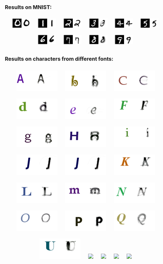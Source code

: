 ### Results on MNIST:
<p align="center">
  <img src="results/test_images_mnist/mnist_19_44.png" style="margin:10px;">
  <img src="results/test_images_mnist/mnist_19_15.png" style="margin:10px;">
  <img src="results/test_images_mnist/mnist_19_10.png" style="margin:10px;">
  <img src="results/test_images_mnist/mnist_19_19.png" style="margin:10px;">
  <img src="results/test_images_mnist/mnist_18_79.png" style="margin:10px;">
  <img src="results/test_images_mnist/mnist_18_93.png" style="margin:10px;">
  <img src="results/test_images_mnist/mnist_19_26.png" style="margin:10px;">
  <img src="results/test_images_mnist/mnist_19_28.png" style="margin:10px;">
  <img src="results/test_images_mnist/mnist_19_38.png" style="margin:10px;">
  <img src="results/test_images_mnist/mnist_19_2.png" style="margin:10px;">
</p>

### Results on characters from different fonts:
<p align="center">
  <img src="results/char_dataset_results_2/mnist_123_73.png" style="margin:10px;">
  <img src="results/char_dataset_results_2/mnist_121_7.png" style="margin:10px;">
  <img src="results/char_dataset_results_2/mnist_122_64.png" style="margin:10px;">
  <img src="results/char_dataset_results_2/mnist_122_32.png" style="margin:10px;">
  <img src="results/char_dataset_results_2/mnist_120_52.png" style="margin:10px;">
  <img src="results/char_dataset_results_2/mnist_121_66.png" style="margin:10px;">
  <img src="results/char_dataset_results_2/mnist_120_89.png" style="margin:10px;">
  <img src="results/char_dataset_results_2/mnist_121_50.png" style="margin:10px;">
  <img src="results/char_dataset_results_2/mnist_121_81.png" style="margin:10px;">
  <img src="results/char_dataset_results_2/mnist_121_41.png" style="margin:10px;">
  <img src="results/char_dataset_results_2/mnist_121_41.png" style="margin:10px;">
  <img src="results/char_dataset_results_2/mnist_123_98.png" style="margin:10px;">
  <img src="results/char_dataset_results_2/mnist_122_87.png" style="margin:10px;">
  <img src="results/char_dataset_results_2/mnist_122_102.png" style="margin:10px;">
  <img src="results/char_dataset_results_2/mnist_123_65.png" style="margin:10px;">
  <img src="results/char_dataset_results_2/mnist_122_56.png" style="margin:10px;">
  <img src="results/char_dataset_results_2/mnist_122_58.png" style="margin:10px;">
  <img src="results/char_dataset_results_2/mnist_121_92.png" style="margin:10px;">
  <img src="results/char_dataset_results_2/mnist_121_58.png" style="margin:10px;">
  <img src="results/test_images_mnist/mnist_119_94.png" style="margin:10px;">
  <img src="results/test_images_mnist/mnist_121_41.png" style="margin:10px;">
  <img src="results/test_images_mnist/mnist_121_41.png" style="margin:10px;">
  <img src="results/test_images_mnist/mnist_121_41.png" style="margin:10px;">
</p>

